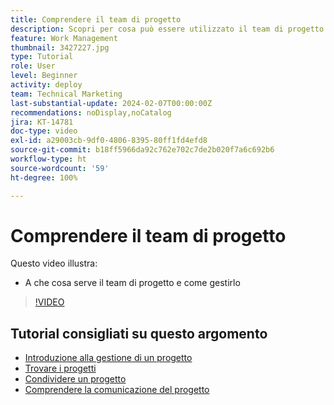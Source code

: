 ```yaml
---
title: Comprendere il team di progetto
description: Scopri per cosa può essere utilizzato il team di progetto e come gestirlo.
feature: Work Management
thumbnail: 3427227.jpg
type: Tutorial
role: User
level: Beginner
activity: deploy
team: Technical Marketing
last-substantial-update: 2024-02-07T00:00:00Z
recommendations: noDisplay,noCatalog
jira: KT-14781
doc-type: video
exl-id: a29003cb-9df0-4806-8395-80ff1fd4efd8
source-git-commit: b18ff5966da92c762e702c7de2b020f7a6c692b6
workflow-type: ht
source-wordcount: '59'
ht-degree: 100%

---
```


# Comprendere il team di progetto

Questo video illustra:

* A che cosa serve il team di progetto e come gestirlo

>[!VIDEO](https://video.tv.adobe.com/v/3427227/?quality=12&learn=on)

## Tutorial consigliati su questo argomento

* [Introduzione alla gestione di un progetto](/help/manage-work/projects/getting-started-manage-a-project.md)
* [Trovare i progetti](/help/manage-work/projects/find-projects.md)
* [Condividere un progetto](/help/manage-work/projects/share-a-project.md)
* [Comprendere la comunicazione del progetto](/help/manage-work/projects/understand-project-communication.md)

